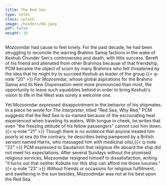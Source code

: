 ```yaml
---
title: The Red Sea
type: notes
class: splash
image: /headers/08.jpeg
pdf: false
weight: 18
---
```


Mozoomdar had cause to feel lonely. For the past decade, he had been struggling to reconcile the warring Brahmo Samaj factions in the wake of Keshub Chunder Sen's controversies and death, with little success. Bereft of his friend and alienated from other Brahmos because of that friendship, PCM became the object of scorn by many Brahmos who felt threatened by the idea that he might try to succeed Keshub as leader of the group.{{< q-note "20" >}} For Mozoomdar, whose global aspirations for the Brahmo Samaj and its New Dispensation were more pronounced than most, the opportunity to leave such squabbles behind in order to bring Keshub's vision to life in the West was surely a welcome one.

Yet Mozoomdar expressed disappointment in the behavior of his shipmates. In a piece he wrote for *The Interpreter*, titled "Red Sea, Why Red," PCM suggests that the Red Sea is so-named because of the excruciating heat experienced when traveling its waters. With tongue in cheek, he writes that even "the freezing attitude of his fellow passengers" cannot cool him down.{{< q-note "21" >}} Though there is no evidence that anyone treated him poorly at sea (to the contrary, he describes being pampered by a British servant named Harris, who massaged him with medicinal oils),{{< q-note "22" >}} PCM expressed to Saudamini that religious life aboard the ship did not meet his expectations. After several Sundays without the promised religious services, Mozoomdar resigned himself to dissatisfaction, writing "it turns out that neither Kolkata nor this ship can afford me those luxuries." {{< q-note "23" >}} Without friends or occasions for religious fulfillment, and sweltering in the sun besides, Mozoodmdar was not at his best upon the Red Sea.
